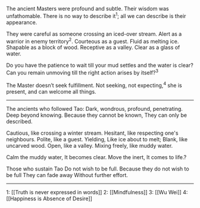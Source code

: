 The ancient Masters were profound and subtle.
Their wisdom was unfathomable.
There is no way to describe it<sup>1</sup>;
all we can describe is their appearance.

They were careful as someone crossing an iced-over stream.
Alert as a warrior in enemy territory<sup>2</sup>.
Courteous as a guest.
Fluid as melting ice.
Shapable as a block of wood.
Receptive as a valley.
Clear as a glass of water.

Do you have the patience to wait
till your mud settles and the water is clear?
Can you remain unmoving
till the right action arises by itself?<sup>3</sup>

The Master doesn’t seek fulfillment.
Not seeking, not expecting,<sup>4</sup>
she is present, and can welcome all things.

-------------------

The ancients who followed Tao: Dark, wondrous, profound, penetrating. 
Deep beyond knowing. Because they cannot be known, 
They can only be described. 

Cautious, like crossing a winter stream.
Hesitant, like respecting one's neighbours.
Polite, like a guest.
Yielding, Like ice about to melt;
Blank, like uncarved wood.
Open, like a valley.
Mixing freely, like muddy water.

Calm the muddy water, It becomes clear.
Move the inert, It comes to life.?

Those who sustain Tao Do not wish to be full.
Because they do not wish to be full They can fade away Without further effort.

-------------------

1: [[Truth is never expressed in words]]
2: [[Mindfulness]]
3: [[Wu Wei]]
4: [[Happiness is Absence of Desire]]